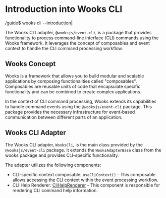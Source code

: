 # Introduction into Wooks CLI
<span class="cli-header"><span class="cli-path">/guide</span><span class="cli-invite">$</span> wooks cli --introduction<span class="cli-blink">|</span></span>

The Wooks CLI adapter, `@wooksjs/event-cli`, is a package that provides functionality to process command-line interface (CLI)
commands using the Wooks framework. It leverages the concept of composables and event context to handle the CLI command processing workflow.

## Wooks Concept

Wooks is a framework that allows you to build modular and scalable applications by composing functionalities called "composables".
Composables are reusable units of code that encapsulate specific functionality and can be combined to create complex applications.

In the context of CLI command processing, Wooks extends its capabilities to handle command events using the `@wooksjs/event-cli` package.
This package provides the necessary infrastructure for event-based communication between different parts of an application.

## Wooks CLI Adapter

The Wooks CLI adapter, `WooksCli`, is the main class provided by the `@wooksjs/event-cli` package.
It extends the `WooksAdapterBase` class from the wooks package and provides CLI-specific functionality.

The adapter utilizes the following components:

-   CLI-specific context composable: `useCliContext()` - This composable allows accessing the CLI context within the event processing workflow.
-   CLI Help Renderer: [CliHelpRenderer](https://github.com/prostojs/cli-help) - This component is responsible for rendering CLI command help information.

